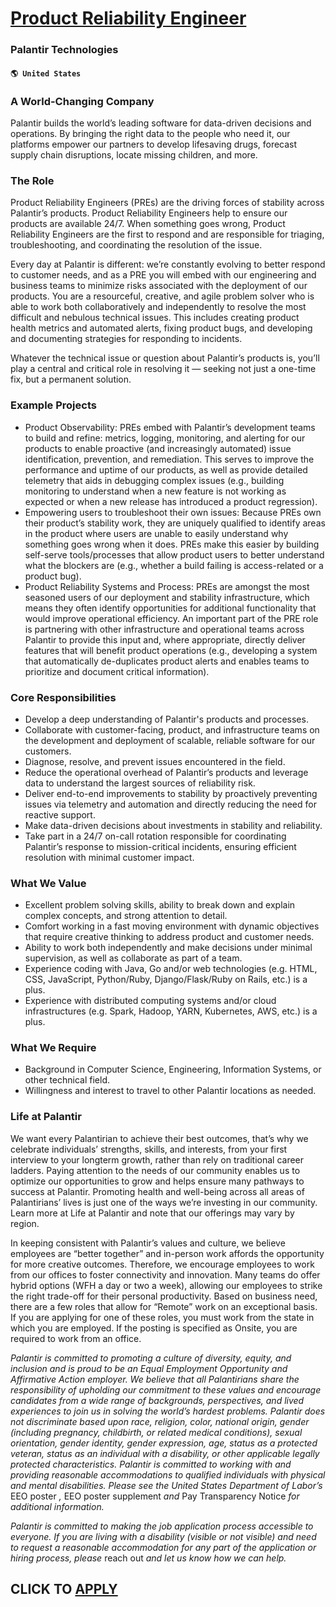 # [Product Reliability Engineer](https://www.remotewlb.com/apply/product-reliability-engineer-71735)  
### Palantir Technologies  
#### `🌎 United States`  

### A World-Changing Company

Palantir builds the world’s leading software for data-driven decisions and operations. By bringing the right data to the people who need it, our platforms empower our partners to develop lifesaving drugs, forecast supply chain disruptions, locate missing children, and more.

### The Role

Product Reliability Engineers (PREs) are the driving forces of stability across Palantir’s products. Product Reliability Engineers help to ensure our products are available 24/7. When something goes wrong, Product Reliability Engineers are the first to respond and are responsible for triaging, troubleshooting, and coordinating the resolution of the issue.

Every day at Palantir is different: we’re constantly evolving to better respond to customer needs, and as a PRE you will embed with our engineering and business teams to minimize risks associated with the deployment of our products. You are a resourceful, creative, and agile problem solver who is able to work both collaboratively and independently to resolve the most difficult and nebulous technical issues. This includes creating product health metrics and automated alerts, fixing product bugs, and developing and documenting strategies for responding to incidents.

Whatever the technical issue or question about Palantir’s products is, you’ll play a central and critical role in resolving it — seeking not just a one-time fix, but a permanent solution.

### Example Projects

  * Product Observability: PREs embed with Palantir’s development teams to build and refine: metrics, logging, monitoring, and alerting for our products to enable proactive (and increasingly automated) issue identification, prevention, and remediation. This serves to improve the performance and uptime of our products, as well as provide detailed telemetry that aids in debugging complex issues (e.g., building monitoring to understand when a new feature is not working as expected or when a new release has introduced a product regression).
  * Empowering users to troubleshoot their own issues: Because PREs own their product’s stability work, they are uniquely qualified to identify areas in the product where users are unable to easily understand why something goes wrong when it does. PREs make this easier by building self-serve tools/processes that allow product users to better understand what the blockers are (e.g., whether a build failing is access-related or a product bug).
  * Product Reliability Systems and Process: PREs are amongst the most seasoned users of our deployment and stability infrastructure, which means they often identify opportunities for additional functionality that would improve operational efficiency. An important part of the PRE role is partnering with other infrastructure and operational teams across Palantir to provide this input and, where appropriate, directly deliver features that will benefit product operations (e.g., developing a system that automatically de-duplicates product alerts and enables teams to prioritize and document critical information).

### Core Responsibilities

  * Develop a deep understanding of Palantir's products and processes.
  * Collaborate with customer-facing, product, and infrastructure teams on the development and deployment of scalable, reliable software for our customers.
  * Diagnose, resolve, and prevent issues encountered in the field.
  * Reduce the operational overhead of Palantir’s products and leverage data to understand the largest sources of reliability risk.
  * Deliver end-to-end improvements to stability by proactively preventing issues via telemetry and automation and directly reducing the need for reactive support. 
  * Make data-driven decisions about investments in stability and reliability.
  * Take part in a 24/7 on-call rotation responsible for coordinating Palantir’s response to mission-critical incidents, ensuring efficient resolution with minimal customer impact.

### What We Value

  * Excellent problem solving skills, ability to break down and explain complex concepts, and strong attention to detail.
  * Comfort working in a fast moving environment with dynamic objectives that require creative thinking to address product and customer needs.
  * Ability to work both independently and make decisions under minimal supervision, as well as collaborate as part of a team.
  * Experience coding with Java, Go and/or web technologies (e.g. HTML, CSS, JavaScript, Python/Ruby, Django/Flask/Ruby on Rails, etc.) is a plus.
  * Experience with distributed computing systems and/or cloud infrastructures (e.g. Spark, Hadoop, YARN, Kubernetes, AWS, etc.) is a plus.

### What We Require

  * Background in Computer Science, Engineering, Information Systems, or other technical field.
  * Willingness and interest to travel to other Palantir locations as needed.

### Life at Palantir

We want every Palantirian to achieve their best outcomes, that’s why we celebrate individuals’ strengths, skills, and interests, from your first interview to your longterm growth, rather than rely on traditional career ladders. Paying attention to the needs of our community enables us to optimize our opportunities to grow and helps ensure many pathways to success at Palantir. Promoting health and well-being across all areas of Palantirians’ lives is just one of the ways we’re investing in our community. Learn more at Life at Palantir and note that our offerings may vary by region.

In keeping consistent with Palantir’s values and culture, we believe employees are “better together” and in-person work affords the opportunity for more creative outcomes. Therefore, we encourage employees to work from our offices to foster connectivity and innovation. Many teams do offer hybrid options (WFH a day or two a week), allowing our employees to strike the right trade-off for their personal productivity. Based on business need, there are a few roles that allow for “Remote” work on an exceptional basis. If you are applying for one of these roles, you must work from the state in which you are employed. If the posting is specified as Onsite, you are required to work from an office.

 _Palantir is committed to promoting a culture of diversity, equity, and inclusion and is proud to be an Equal Employment Opportunity and Affirmative Action employer. We believe that all Palantirians share the responsibility of upholding our commitment to these values and encourage candidates from a wide range of backgrounds, perspectives, and lived experiences to join us in solving the world’s hardest problems. Palantir does not discriminate based upon race, religion, color, national origin, gender (including pregnancy, childbirth, or related medical conditions), sexual orientation, gender identity, gender expression, age, status as a protected veteran, status as an individual with a disability, or other applicable legally protected characteristics. Palantir is committed to working with and providing reasonable accommodations to qualified individuals with physical and mental disabilities. Please see the United States Department of Labor’s_ EEO poster _,_ EEO poster supplement _and_
Pay Transparency Notice _for additional information._

 _Palantir is committed to making the job application process accessible to everyone. If you are living with a disability (visible or not visible) and need to request a reasonable accommodation for any part of the application or hiring process, please_ reach out _and let us know how we can help._

  
## CLICK TO [APPLY](https://www.remotewlb.com/apply/product-reliability-engineer-71735)

